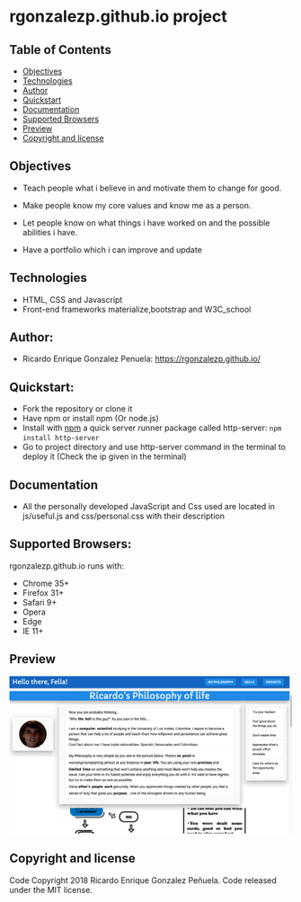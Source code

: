 # rgonzalezp.github.io project
## Table of Contents
- [Objectives](#objectives)
- [Technologies](#technologies)
- [Author](#author)
- [Quickstart](#quickstart)
- [Documentation](#documentation)
- [Supported Browsers](#supported-browsers)
- [Preview](#preview)
- [Copyright and license](#copyright-and-license)

## Objectives
- Teach people what i believe in and motivate them to change for good.

- Make people know my core values and know me as a person.

- Let people know on what things i have worked on and the possible abilities i have.

- Have a portfolio which i can improve and update 

## Technologies
- HTML, CSS and Javascript
- Front-end frameworks materialize,bootstrap and W3C_school

## Author:
- Ricardo Enrique Gonzalez Penuela: https://rgonzalezp.github.io/

## Quickstart:

- Fork the repository or clone it
- Have npm or install npm (Or node.js)
- Install with [npm](https://www.npmjs.com) a quick server runner package called http-server: `npm install http-server`
- Go to project directory and use http-server command in the terminal to deploy it (Check the ip given in the terminal)

## Documentation
- All the personally developed JavaScript and Css used are located in js/useful.js and css/personal.css with their description

## Supported Browsers:
rgonzalezp.github.io runs with:

- Chrome 35+
- Firefox 31+
- Safari 9+
- Opera
- Edge
- IE 11+

## Preview
![alt text](images/WebScreenshot.png "Preview of my homepage")

## Copyright and license
Code Copyright 2018 Ricardo Enrique Gonzalez Peñuela. Code released under the MIT license.
